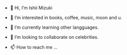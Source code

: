 - 👋 Hi, I’m Ishii Mizuki
- 👀 I’m interested in books, coffee, music, moon and u.
- 🌱 I’m currently learning other langguages.
- 💞️ I’m looking to collaborate on celebrities.


- 📫 How to reach me ...

<!---
ishiimizukii/ishiimizukii is a beautiful girl. <33

